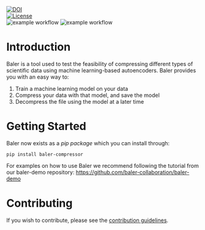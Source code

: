 [![DOI](https://zenodo.org/badge/576188110.svg)](https://zenodo.org/badge/latestdoi/576188110)\
[![License](https://img.shields.io/badge/License-Apache_2.0-blue.svg)](https://opensource.org/licenses/Apache-2.0)\
![example workflow](https://github.com/baler-compressor/baler/actions/workflows/test_and_lint.yaml/badge.svg)
![example workflow](https://github.com/baler-compressor/baler/actions/workflows/docker.yaml/badge.svg)

# Introduction
Baler is a tool used to test the feasibility of compressing different types of scientific data using machine learning-based autoencoders. Baler provides you with an easy way to:
1. Train a machine learning model on your data
2. Compress your data with that model, and save the model
3. Decompress the file using the model at a later time


# Getting Started #
Baler now exists as a *pip package* which you can install through:
```console
pip install baler-compressor
```

For examples on how to use Baler we recommend following the tutorial from our baler-demo repository: https://github.com/baler-collaboration/baler-demo


# Contributing
If you wish to contribute, please see the [contribution guidelines](https://github.com/baler-collaboration/baler/blob/main/docs/CONTRIBUTING.md).
